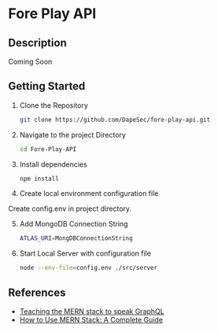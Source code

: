 # Fore Play API

## Description 

Coming Soon

## Getting Started

1. Clone the Repository

   ```bash
   git clone https://github.com/DapeSec/fore-play-api.git
   ```

2. Navigate to the project Directory

   ```bash
   cd Fore-Play-API
   ```

3. Install dependencies

   ```bash
   npm install
   ```

4. Create local environment configuration file

Create config.env in project directory.

5. Add MongoDB Connection String

   ```bash
   ATLAS_URI=MongDBConnectionString
   ```

6. Start Local Server with configuration file

   ```bash
   node --env-file=config.env ./src/server 
   ```

## References
- [Teaching the MERN stack to speak GraphQL](https://www.apollographql.com/docs/apollo-server/integrations/mern/)
- [How to Use MERN Stack: A Complete Guide](https://www.mongodb.com/resources/languages/mern-stack-tutorial)
